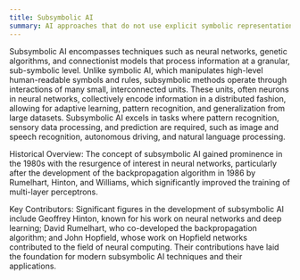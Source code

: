 ```yaml
---
title: Subsymbolic AI
summary: AI approaches that do not use explicit symbolic representation of knowledge but instead rely on distributed, often neural network-based methods to process and learn from data.
---
```

Subsymbolic AI encompasses techniques such as neural networks, genetic algorithms, and connectionist models that process information at a granular, sub-symbolic level. Unlike symbolic AI, which manipulates high-level human-readable symbols and rules, subsymbolic methods operate through interactions of many small, interconnected units. These units, often neurons in neural networks, collectively encode information in a distributed fashion, allowing for adaptive learning, pattern recognition, and generalization from large datasets. Subsymbolic AI excels in tasks where pattern recognition, sensory data processing, and prediction are required, such as image and speech recognition, autonomous driving, and natural language processing.

Historical Overview: 
The concept of subsymbolic AI gained prominence in the 1980s with the resurgence of interest in neural networks, particularly after the development of the backpropagation algorithm in 1986 by Rumelhart, Hinton, and Williams, which significantly improved the training of multi-layer perceptrons.

Key Contributors:
Significant figures in the development of subsymbolic AI include Geoffrey Hinton, known for his work on neural networks and deep learning; David Rumelhart, who co-developed the backpropagation algorithm; and John Hopfield, whose work on Hopfield networks contributed to the field of neural computing. Their contributions have laid the foundation for modern subsymbolic AI techniques and their applications.